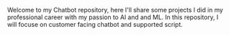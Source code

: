 Welcome to my Chatbot repository, here I'll share some projects I did in my professional career with my passion to AI and and ML.
In this repository, I will focuse on customer facing chatbot and supported script.


